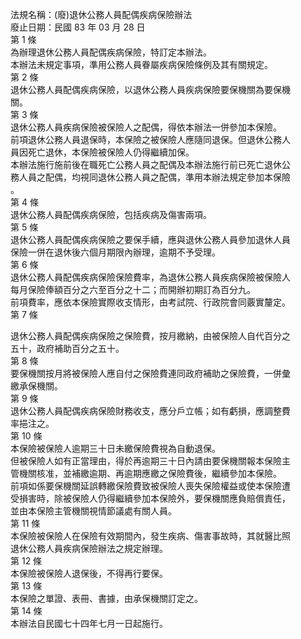 法規名稱：(廢)退休公務人員配偶疾病保險辦法  
廢止日期：民國 83 年 03 月 28 日  
第 1 條  
為辦理退休公務人員配偶疾病保險，特訂定本辦法。  
本辦法未規定事項，準用公務人員眷屬疾病保險條例及其有關規定。  
第 2 條  
退休公務人員配偶疾病保險，以退休公務人員疾病保險要保機關為要保機  
關。  
第 3 條  
退休公務人員疾病保險被保險人之配偶，得依本辦法一併參加本保險。  
前項退休公務人員退保時，本保險之被保險人應隨同退保。但退休公務人  
員因死亡退休，本保險被保險人仍得繼續加保。  
本辦法施行施前後在職死亡公務人員之配偶及本辦法施行前已死亡退休公  
務人員之配偶，均視同退休公務人員之配偶，準用本辦法規定參加本保險  
。  
第 4 條  
退休公務人員配偶疾病保險，包括疾病及傷害兩項。  
第 5 條  
退休公務人員配偶疾病保險之要保手續，應與退休公務人員參加退休人員  
保險一併在退休後六個月期限內辦理，逾期不予受理。  
第 6 條  
退休公務人員配偶疾病保險保險費率，為退休公務人員疾病保險被保險人  
每月保險俸額百分之六至百分之十二；而開辦初期訂為百分九。  
前項費率，應依本保險實際收支情形，由考試院、行政院會同覈實釐定。  
第 7 條  


退休公務人員配偶疾病保險之保險費，按月繳納，由被保險人自代百分之  
五十，政府補助百分之五十。  
第 8 條  
要保機關按月將被保險人應自付之保險費連同政府補助之保險費，一併彙  
繳承保機關。  
第 9 條  
退休公務人員配偶疾病保險財務收支，應分戶立帳；如有虧損，應調整費  
率挹注之。  
第 10 條  
本保險被保險人逾期三十日未繳保險費視為自動退保。  
但被保險人如有正當理由，得於再逾期三十日內請由要保機關報本保險主  
管機關核准，並補繳逾期、再逾期應繳之保險費後，繼續參加本保險。  
前項如係要保機關延誤轉繳保險費致被保險人喪失保險權益或使本保險遭  
受損害時，除被保險人仍得繼續參加本保險外，要保機關應負賠償責任，  
並由本保險主管機關視情節議處有關人員。  
第 11 條  
本保險被保險人在保險有效期間內，發生疾病、傷害事故時，其就醫比照  
退休公務人員疾病保險辦法之規定辦理。  
第 12 條  
本保險被保險人退保後，不得再行要保。  
第 13 條  
本保險之單證、表冊、書據，由承保機關訂定之。  
第 14 條  
本辦法自民國七十四年七月一日起施行。  


